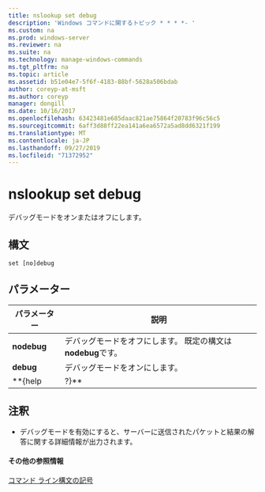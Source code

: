 ```yaml
---
title: nslookup set debug
description: 'Windows コマンドに関するトピック * * * *- '
ms.custom: na
ms.prod: windows-server
ms.reviewer: na
ms.suite: na
ms.technology: manage-windows-commands
ms.tgt_pltfrm: na
ms.topic: article
ms.assetid: b51e04e7-5f6f-4183-88bf-5628a506bdab
author: coreyp-at-msft
ms.author: coreyp
manager: dongill
ms.date: 10/16/2017
ms.openlocfilehash: 63423481e685daac821ae75864f20783f96c56c5
ms.sourcegitcommit: 6aff3d88ff22ea141a6ea6572a5ad8dd6321f199
ms.translationtype: MT
ms.contentlocale: ja-JP
ms.lasthandoff: 09/27/2019
ms.locfileid: "71372952"
---
```

# <a name="nslookup-set-debug"></a>nslookup set debug



デバッグモードをオンまたはオフにします。

## <a name="syntax"></a>構文

```
set [no]debug
```

## <a name="parameters"></a>パラメーター

|  パラメーター  |                         説明                          |
|-------------|--------------------------------------------------------------|
| **nodebug** | デバッグモードをオフにします。 既定の構文は**nodebug**です。 |
|  **debug**  |                   デバッグモードをオンにします。                   |
|  \*\*{help  |                            ?}\*\*                            |

## <a name="remarks"></a>注釈

-   デバッグモードを有効にすると、サーバーに送信されたパケットと結果の解答に関する詳細情報が出力されます。

#### <a name="additional-references"></a>その他の参照情報

[コマンド ライン構文の記号](command-line-syntax-key.md)